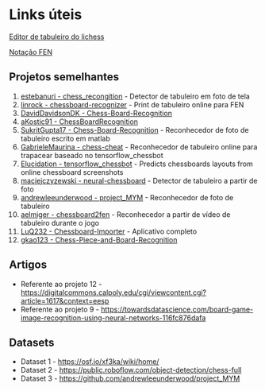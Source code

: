 # Links úteis

[Editor de tabuleiro do lichess](https://lichess.org/editor)

[Notação FEN](https://en.wikipedia.org/wiki/Forsyth%E2%80%93Edwards_Notation)

## Projetos semelhantes
1. [estebanuri - chess_recongition](https://github.com/estebanuri/chess_recongition) - Detector de tabuleiro em foto de tela
2. [linrock - chessboard-recognizer](https://github.com/linrock/chessboard-recognizer) - Print de tabuleiro online para FEN
3. [DavidDavidsonDK - Chess-Board-Recognition](https://github.com/DavidDavidsonDK/Chess-Board-Recognition)
4. [aKostic91 - ChessBoardRecognition](https://github.com/aKostic91/ChessBoardRecognition)
5. [SukritGupta17 - Chess-Board-Recognition](https://github.com/SukritGupta17/Chess-Board-Recognition) - Reconhecedor de foto de tabuleiro escrito em matlab
6. [GabrieleMaurina - chess-cheat](https://github.com/GabrieleMaurina/chess-cheat) - Reconhecedor de tabuleiro online para trapacear baseado no tensorflow_chessbot
7. [Elucidation - tensorflow_chessbot](https://github.com/Elucidation/tensorflow_chessbot) - Predicts chessboards layouts from online chessboard screenshots
8. [maciejczyzewski - neural-chessboard](https://github.com/maciejczyzewski/neural-chessboard) - Detector de tabuleiro a partir de foto
9. [andrewleeunderwood - project_MYM](https://github.com/andrewleeunderwood/project_MYM) - Reconhecedor de foto de tabuleiro
10. [aelmiger - chessboard2fen](https://github.com/aelmiger/chessboard2fen) - Reconhecedor a partir de vídeo de tabuleiro durante o jogo
11. [LuQ232 - Chessboard-Importer](https://github.com/LuQ232/Chessboard-Importer) - Aplicativo completo
12. [gkao123 - Chess-Piece-and-Board-Recognition](https://github.com/gkao123/Chess-Piece-and-Board-Recognition)

## Artigos

- Referente ao projeto 12 - https://digitalcommons.calpoly.edu/cgi/viewcontent.cgi?article=1617&context=eesp
- Referente ao projeto 9 - https://towardsdatascience.com/board-game-image-recognition-using-neural-networks-116fc876dafa

## Datasets
- Dataset 1 - https://osf.io/xf3ka/wiki/home/
- Dataset 2 - https://public.roboflow.com/object-detection/chess-full
- Dataset 3 - https://github.com/andrewleeunderwood/project_MYM
